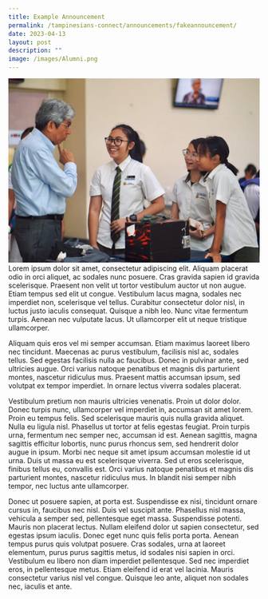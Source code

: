 ```yaml
---
title: Example Announcement
permalink: /tampinesians-connect/announcements/fakeannouncement/
date: 2023-04-13
layout: post
description: ""
image: /images/Alumni.png
---
```

![](/images/1-1.jpg)
Lorem ipsum dolor sit amet, consectetur adipiscing elit. Aliquam placerat odio in orci aliquet, ac sodales nunc posuere. Cras gravida sapien id gravida scelerisque. Praesent non velit ut tortor vestibulum auctor ut non augue. Etiam tempus sed elit ut congue. Vestibulum lacus magna, sodales nec imperdiet non, scelerisque vel tellus. Curabitur consectetur dolor nisl, in luctus justo iaculis consequat. Quisque a nibh leo. Nunc vitae fermentum turpis. Aenean nec vulputate lacus. Ut ullamcorper elit ut neque tristique ullamcorper.

Aliquam quis eros vel mi semper accumsan. Etiam maximus laoreet libero nec tincidunt. Maecenas ac purus vestibulum, facilisis nisl ac, sodales tellus. Sed egestas facilisis nulla ac faucibus. Donec in pulvinar ante, sed ultricies augue. Orci varius natoque penatibus et magnis dis parturient montes, nascetur ridiculus mus. Praesent mattis accumsan ipsum, sed volutpat ex tempor imperdiet. In ornare lectus viverra sodales placerat.

Vestibulum pretium non mauris ultricies venenatis. Proin ut dolor dolor. Donec turpis nunc, ullamcorper vel imperdiet in, accumsan sit amet lorem. Proin eu tempus felis. Sed scelerisque mauris quis nulla gravida aliquet. Nulla eu ligula nisl. Phasellus ut tortor at felis egestas feugiat. Proin turpis urna, fermentum nec semper nec, accumsan id est. Aenean sagittis, magna sagittis efficitur lobortis, nunc purus rhoncus sem, sed hendrerit dolor augue in ipsum. Morbi nec neque sit amet ipsum accumsan molestie id ut urna. Duis ut massa eu est scelerisque viverra. Sed ut eros scelerisque, finibus tellus eu, convallis est. Orci varius natoque penatibus et magnis dis parturient montes, nascetur ridiculus mus. In blandit nisi semper nibh tempor, nec luctus ante ullamcorper.

Donec ut posuere sapien, at porta est. Suspendisse ex nisi, tincidunt ornare cursus in, faucibus nec nisl. Duis vel suscipit ante. Phasellus nisl massa, vehicula a semper sed, pellentesque eget massa. Suspendisse potenti. Mauris non placerat lectus. Nullam eleifend dolor ut sapien consectetur, sed egestas ipsum iaculis. Donec eget nunc quis felis porta porta. Aenean tempus purus quis volutpat posuere. Cras sodales, urna at laoreet elementum, purus purus sagittis metus, id sodales nisi sapien in orci. Vestibulum eu libero non diam imperdiet pellentesque. Sed nec imperdiet eros, in pellentesque metus. Etiam eleifend id erat vel lacinia. Mauris consectetur varius nisl vel congue. Quisque leo ante, aliquet non sodales nec, iaculis et ante.